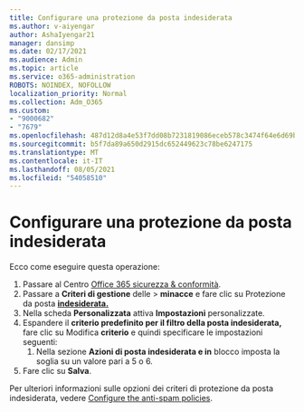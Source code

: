 ```yaml
---
title: Configurare una protezione da posta indesiderata
ms.author: v-aiyengar
author: AshaIyengar21
manager: dansimp
ms.date: 02/17/2021
ms.audience: Admin
ms.topic: article
ms.service: o365-administration
ROBOTS: NOINDEX, NOFOLLOW
localization_priority: Normal
ms.collection: Adm_O365
ms.custom:
- "9000682"
- "7679"
ms.openlocfilehash: 487d12d8a4e53f7dd08b7231819086eceb578c3474f64e6d69bf0f7c1d40bcdd
ms.sourcegitcommit: b5f7da89a650d2915dc652449623c78be6247175
ms.translationtype: MT
ms.contentlocale: it-IT
ms.lasthandoff: 08/05/2021
ms.locfileid: "54058510"
---
```

# <a name="set-up-an-anti-spam-protection"></a>Configurare una protezione da posta indesiderata

Ecco come eseguire questa operazione:

1. Passare al Centro [Office 365 sicurezza & conformità](https://go.microsoft.com/fwlink/p/?linkid=2077143).
1. Passare a **Criteri di gestione** delle  >  **minacce** e fare clic su Protezione da posta **[indesiderata.](https://go.microsoft.com/fwlink/p/?linkid=2077143)**
1. Nella scheda **Personalizzata** attiva **Impostazioni** personalizzate.
1. Espandere il **criterio predefinito per il filtro della posta indesiderata,** fare clic su Modifica **criterio** e quindi specificare le impostazioni seguenti:
    1. Nella sezione **Azioni di posta indesiderata e in** blocco imposta la soglia su un valore pari a 5 o 6.
1. Fare clic su **Salva**.

Per ulteriori informazioni sulle opzioni dei criteri di protezione da posta indesiderata, vedere [Configure the anti-spam policies](https://go.microsoft.com/fwlink/?linkid=2092051).
